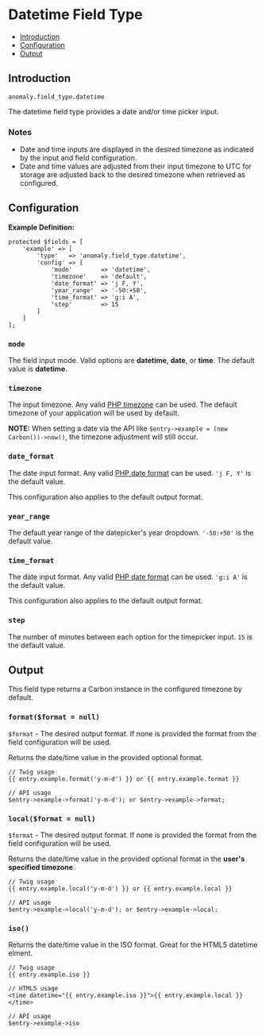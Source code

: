 # Datetime Field Type

- [Introduction](#introduction)
- [Configuration](#configuration)
- [Output](#output)


<a name="introduction"></a>
## Introduction

`anomaly.field_type.datetime`

The datetime field type provides a date and/or time picker input.

### Notes

- Date and time inputs are displayed in the desired timezone as indicated by the input and field configuration.
- Date and time values are adjusted from their input timezone to UTC for storage are adjusted back to the desired timezone when retrieved as configured.


<a name="configuration"></a>
## Configuration

**Example Definition:**

    protected $fields = [
        'example' => [
            'type'   => 'anomaly.field_type.datetime',
            'config' => [
                'mode'        => 'datetime',
                'timezone'    => 'default',
                'date_format' => 'j F, Y',
                'year_range'  => '-50:+50',
                'time_format' => 'g:i A',
                'step'        => 15
            ]
        ]
    ];

### `mode`

The field input mode. Valid options are **datetime**, **date**, or **time**. The default value is **datetime**.

### `timezone`

The input timezone. Any valid [PHP timezone](http://php.net/manual/en/timezones.php) can be used. The default timezone of your application will be used by default.

**NOTE:** When setting a date via the API like `$entry->example = (new Carbon())->now()`, the timezone adjustment will still occur.

### `date_format`

The date input format. Any valid [PHP date format](http://php.net/manual/en/function.date.php) can be used. `'j F, Y'` is the default value.

This configuration also applies to the default output format. 

### `year_range`

The default year range of the datepicker's year dropdown. `'-50:+50'` is the default value.
   
### `time_format`

The date input format. Any valid [PHP date format](http://php.net/manual/en/function.date.php) can be used. `'g:i A'` is the default value.

This configuration also applies to the default output format. 

### `step`

The number of minutes between each option for the timepicker input. `15` is the default value.


<a name="output"></a>
## Output

This field type returns a Carbon instance in the configured timezone by default.

### `format($format = null)`

`$format` - The desired output format. If none is provided the format from the field configuration will be used. 

Returns the date/time value in the provided optional format.

    // Twig usage
    {{ entry.example.format('y-m-d') }} or {{ entry.example.format }}
    
    // API usage
    $entry->example->format('y-m-d'); or $entry->example->format;

### `local($format = null)`

`$format` - The desired output format. If none is provided the format from the field configuration will be used. 

Returns the date/time value in the provided optional format in the **user's specified timezone**.

    // Twig usage
    {{ entry.example.local('y-m-d') }} or {{ entry.example.local }}
    
    // API usage
    $entry->example->local('y-m-d'); or $entry->example->local;

### `iso()`

Returns the date/time value in the ISO format. Great for the HTML5 datetime elment.

    // Twig usage
    {{ entry.example.iso }}
    
    // HTML5 usage
    <time datetime="{{ entry.example.iso }}">{{ entry.example.local }}</time>
    
    // API usage
    $entry->example->iso